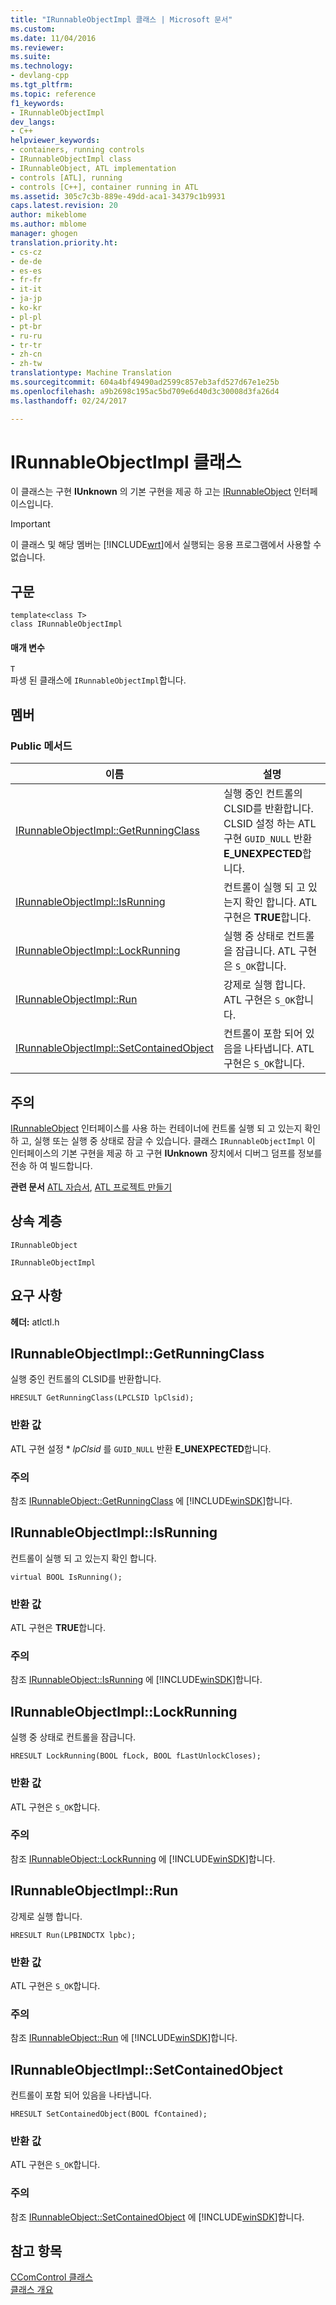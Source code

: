 ```yaml
---
title: "IRunnableObjectImpl 클래스 | Microsoft 문서"
ms.custom: 
ms.date: 11/04/2016
ms.reviewer: 
ms.suite: 
ms.technology:
- devlang-cpp
ms.tgt_pltfrm: 
ms.topic: reference
f1_keywords:
- IRunnableObjectImpl
dev_langs:
- C++
helpviewer_keywords:
- containers, running controls
- IRunnableObjectImpl class
- IRunnableObject, ATL implementation
- controls [ATL], running
- controls [C++], container running in ATL
ms.assetid: 305c7c3b-889e-49dd-aca1-34379c1b9931
caps.latest.revision: 20
author: mikeblome
ms.author: mblome
manager: ghogen
translation.priority.ht:
- cs-cz
- de-de
- es-es
- fr-fr
- it-it
- ja-jp
- ko-kr
- pl-pl
- pt-br
- ru-ru
- tr-tr
- zh-cn
- zh-tw
translationtype: Machine Translation
ms.sourcegitcommit: 604a4bf49490ad2599c857eb3afd527d67e1e25b
ms.openlocfilehash: a9b2698c195ac5bd709e6d40d3c30008d3fa26d4
ms.lasthandoff: 02/24/2017

---
```

# <a name="irunnableobjectimpl-class"></a>IRunnableObjectImpl 클래스
이 클래스는 구현 **IUnknown** 의 기본 구현을 제공 하 고는 [IRunnableObject](http://msdn.microsoft.com/library/windows/desktop/ms692783) 인터페이스입니다.  
  
> [!IMPORTANT]
>  이 클래스 및 해당 멤버는 [!INCLUDE[wrt](../../atl/reference/includes/wrt_md.md)]에서 실행되는 응용 프로그램에서 사용할 수 없습니다.  
  
## <a name="syntax"></a>구문  
  
```
template<class T>  
class IRunnableObjectImpl
```  
  
#### <a name="parameters"></a>매개 변수  
 `T`  
 파생 된 클래스에 `IRunnableObjectImpl`합니다.  
  
## <a name="members"></a>멤버  
  
### <a name="public-methods"></a>Public 메서드  
  
|이름|설명|  
|----------|-----------------|  
|[IRunnableObjectImpl::GetRunningClass](#getrunningclass)|실행 중인 컨트롤의 CLSID를 반환합니다. CLSID 설정 하는 ATL 구현 `GUID_NULL` 반환 **E_UNEXPECTED**합니다.|  
|[IRunnableObjectImpl::IsRunning](#isrunning)|컨트롤이 실행 되 고 있는지 확인 합니다. ATL 구현은 **TRUE**합니다.|  
|[IRunnableObjectImpl::LockRunning](#lockrunning)|실행 중 상태로 컨트롤을 잠급니다. ATL 구현은 `S_OK`합니다.|  
|[IRunnableObjectImpl::Run](#run)|강제로 실행 합니다. ATL 구현은 `S_OK`합니다.|  
|[IRunnableObjectImpl::SetContainedObject](#setcontainedobject)|컨트롤이 포함 되어 있음을 나타냅니다. ATL 구현은 `S_OK`합니다.|  
  
## <a name="remarks"></a>주의  
 [IRunnableObject](http://msdn.microsoft.com/library/windows/desktop/ms692783) 인터페이스를 사용 하는 컨테이너에 컨트롤 실행 되 고 있는지 확인 하 고, 실행 또는 실행 중 상태로 잠글 수 있습니다. 클래스 `IRunnableObjectImpl` 이 인터페이스의 기본 구현을 제공 하 고 구현 **IUnknown** 장치에서 디버그 덤프를 정보를 전송 하 여 빌드합니다.  
  
 **관련 문서** [ATL 자습서](../../atl/active-template-library-atl-tutorial.md), [ATL 프로젝트 만들기](../../atl/reference/creating-an-atl-project.md)  
  
## <a name="inheritance-hierarchy"></a>상속 계층  
 `IRunnableObject`  
  
 `IRunnableObjectImpl`  
  
## <a name="requirements"></a>요구 사항  
 **헤더:** atlctl.h  
  
##  <a name="a-namegetrunningclassa--irunnableobjectimplgetrunningclass"></a><a name="getrunningclass"></a>IRunnableObjectImpl::GetRunningClass  
 실행 중인 컨트롤의 CLSID를 반환합니다.  
  
```
HRESULT GetRunningClass(LPCLSID lpClsid);
```  
  
### <a name="return-value"></a>반환 값  
 ATL 구현 설정 \* *lpClsid* 를 `GUID_NULL` 반환 **E_UNEXPECTED**합니다.  
  
### <a name="remarks"></a>주의  
 참조 [IRunnableObject::GetRunningClass](http://msdn.microsoft.com/library/windows/desktop/ms693734) 에 [!INCLUDE[winSDK](../../atl/includes/winsdk_md.md)]합니다.  
  
##  <a name="a-nameisrunninga--irunnableobjectimplisrunning"></a><a name="isrunning"></a>IRunnableObjectImpl::IsRunning  
 컨트롤이 실행 되 고 있는지 확인 합니다.  
  
```
virtual BOOL IsRunning();
```  
  
### <a name="return-value"></a>반환 값  
 ATL 구현은 **TRUE**합니다.  
  
### <a name="remarks"></a>주의  
 참조 [IRunnableObject::IsRunning](http://msdn.microsoft.com/library/windows/desktop/ms678496) 에 [!INCLUDE[winSDK](../../atl/includes/winsdk_md.md)]합니다.  
  
##  <a name="a-namelockrunninga--irunnableobjectimpllockrunning"></a><a name="lockrunning"></a>IRunnableObjectImpl::LockRunning  
 실행 중 상태로 컨트롤을 잠급니다.  
  
```
HRESULT LockRunning(BOOL fLock, BOOL fLastUnlockCloses);
```  
  
### <a name="return-value"></a>반환 값  
 ATL 구현은 `S_OK`합니다.  
  
### <a name="remarks"></a>주의  
 참조 [IRunnableObject::LockRunning](http://msdn.microsoft.com/library/windows/desktop/ms693361) 에 [!INCLUDE[winSDK](../../atl/includes/winsdk_md.md)]합니다.  
  
##  <a name="a-nameruna--irunnableobjectimplrun"></a><a name="run"></a>IRunnableObjectImpl::Run  
 강제로 실행 합니다.  
  
```
HRESULT Run(LPBINDCTX lpbc);
```  
  
### <a name="return-value"></a>반환 값  
 ATL 구현은 `S_OK`합니다.  
  
### <a name="remarks"></a>주의  
 참조 [IRunnableObject::Run](http://msdn.microsoft.com/library/windows/desktop/ms694517) 에 [!INCLUDE[winSDK](../../atl/includes/winsdk_md.md)]합니다.  
  
##  <a name="a-namesetcontainedobjecta--irunnableobjectimplsetcontainedobject"></a><a name="setcontainedobject"></a>IRunnableObjectImpl::SetContainedObject  
 컨트롤이 포함 되어 있음을 나타냅니다.  
  
```
HRESULT SetContainedObject(BOOL fContained);
```  
  
### <a name="return-value"></a>반환 값  
 ATL 구현은 `S_OK`합니다.  
  
### <a name="remarks"></a>주의  
 참조 [IRunnableObject::SetContainedObject](http://msdn.microsoft.com/library/windows/desktop/ms693710) 에 [!INCLUDE[winSDK](../../atl/includes/winsdk_md.md)]합니다.  
  
## <a name="see-also"></a>참고 항목  
 [CComControl 클래스](../../atl/reference/ccomcontrol-class.md)   
 [클래스 개요](../../atl/atl-class-overview.md)

